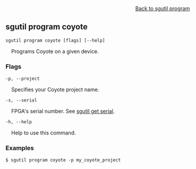 <div id="readme" class="Box-body readme blob js-code-block-container">
<article class="markdown-body entry-content p-3 p-md-6" itemprop="text">
<p align="right">
<a href="https://github.com/fpgasystems/hacc/blob/main/cli/docs/sgutil-program.md#sgutil-program">Back to sgutil program</a>
</p>

## sgutil program coyote

<code>sgutil program coyote [flags] [--help]</code>
<p>
  &nbsp; &nbsp; Programs Coyote on a given device.
</p>

### Flags
<!-- <code>
  -b, --binary <string>
</code>
<p>
  &nbsp; &nbsp; Programs an .xclbin binary to the specified device.
</p>

<code>
  -n, --name <string>
</code>
<p>
  &nbsp; &nbsp; FPGA's device name. See <a href="https://github.com/fpgasystems/hacc/blob/main/cli/docs/sgutil-get-device.md">sgutil get device</a>.
</p> -->

<code>-p, --project <string></code>
<p>
  &nbsp; &nbsp; Specifies your Coyote project name.
</p>

<code>-s, --serial <string></code>
<p>
  &nbsp; &nbsp; FPGA's serial number. See <a href="https://github.com/fpgasystems/hacc/blob/main/cli/docs/sgutil-get-serial.md">sgutil get serial</a>.
</p>

<!-- <code>
  -u, --user <string>
</code>
<p>
  &nbsp; &nbsp; The name (and path) of the xclbin to be loaded.
</p> -->

<code>-h, --help <string></code>
<p>
  &nbsp; &nbsp; Help to use this command.
</p>

### Examples
```
$ sgutil program coyote -p my_coyote_project
```